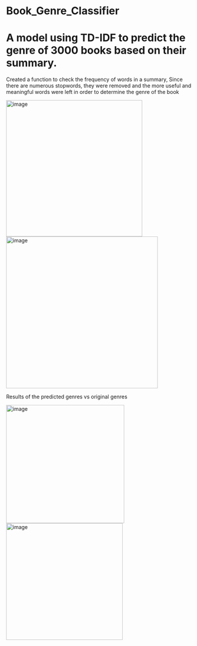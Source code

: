 # Book_Genre_Classifier

# A model using TD-IDF to predict the genre of 3000 books based on their summary.

Created a function to check the frequency of words in a summary, Since there are numerous stopwords, they were removed and the more useful and meaningful words were left in order to determine the genre of the book

<img width="369" alt="image" src="https://user-images.githubusercontent.com/88050198/211047786-d999fb6f-045a-46e5-a9e1-738f56f334f5.png">

<img width="411" alt="image" src="https://user-images.githubusercontent.com/88050198/211047846-01ce1f4e-5332-4c23-b57d-677bf6cf85ce.png">

Results of the predicted genres vs original genres

<img width="320" alt="image" src="https://user-images.githubusercontent.com/88050198/211049567-d285ec05-39e8-4d14-b5fc-4f8e8af122f6.png">

<img width="316" alt="image" src="https://user-images.githubusercontent.com/88050198/211049603-5b8c215b-894a-47a7-9622-0533cab960c0.png">
